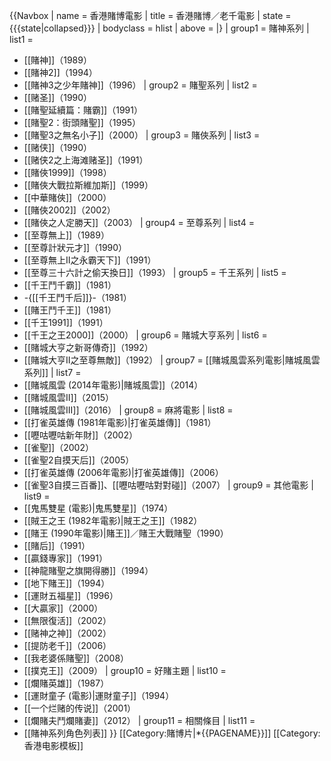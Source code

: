{{Navbox
| name  = 香港賭博電影
| title = 香港賭博／老千電影
| state = {{{state<includeonly>|collapsed</includeonly>}}}
| bodyclass = hlist
| above = 
|}
| group1 = 賭神系列
| list1  = 
* [[賭神]]（1989）
* [[賭神2]]（1994）
* [[賭神3之少年賭神]]（1996）
| group2 = 賭聖系列
| list2  =
* [[赌圣]]（1990）
* [[賭聖延續篇：賭霸]]（1991）
* [[賭聖2：街頭賭聖]]（1995）
* [[賭聖3之無名小子]]（2000）
| group3 = 賭俠系列
| list3  = 
* [[赌侠]]（1990）
* [[赌侠2之上海滩赌圣]]（1991）
* [[賭俠1999]]（1998）
* [[賭俠大戰拉斯維加斯]]（1999）
* [[中華賭俠]]（2000）
* [[賭俠2002]]（2002）
* [[賭俠之人定勝天]]（2003）
| group4 = 至尊系列
| list4  =
* [[至尊無上]]（1989）
* [[至尊計狀元才]]（1990）
* [[至尊無上II之永霸天下]]（1991）
* [[至尊三十六計之偷天換日]]（1993）
| group5 = 千王系列
| list5  = 
* [[千王鬥千霸]]（1981）
* -{[[千王鬥千后]]}-（1981）
* [[賭王鬥千王]]（1981）
* [[千王1991]]（1991）
* [[千王之王2000]]（2000）
| group6 = 賭城大亨系列
| list6  = 
* [[賭城大亨之新哥傳奇]]（1992）
* [[賭城大亨II之至尊無敵]]（1992）
| group7 = [[賭城風雲系列電影|賭城風雲系列]]
| list7  = 
* [[賭城風雲 (2014年電影)|賭城風雲]]（2014）
* [[賭城風雲II]]（2015）
* [[賭城風雲III]]（2016）
| group8 = 麻將電影
| list8  =
* [[打雀英雄傳 (1981年電影)|打雀英雄傳]]（1981）
* [[嚦咕嚦咕新年財]]（2002）
* [[雀聖]]（2002）
* [[雀聖2自摸天后]]（2005）
* [[打雀英雄傳 (2006年電影)|打雀英雄傳]]（2006）
* [[雀聖3自摸三百番]]、[[嚦咕嚦咕對對碰]]（2007）
| group9 = 其他電影
| list9  = 
* [[鬼馬雙星 (電影)|鬼馬雙星]]（1974）
* [[賊王之王 (1982年電影)|賊王之王]]（1982）
* [[賭王 (1990年電影)|賭王]]／賭王大戰賭聖（1990）
* [[賭后]]（1991）
* [[贏錢專家]]（1991）
* [[神龍賭聖之旗開得勝]]（1994）
* [[地下賭王]]（1994）
* [[運財五福星]]（1996）
* [[大贏家]]（2000）
* [[無限復活]]（2002）
* [[赌神之神]]（2002）
* [[提防老千]]（2006）
* [[我老婆係賭聖]]（2008）
* [[撲克王]]（2009）
| group10 = 好賭主題
| list10 = 
* [[爛賭英雄]]（1987）
* [[運財童子 (電影)|運財童子]]（1994）
* [[一个烂赌的传说]]（2001）
* [[爛賭夫鬥爛賭妻]]（2012）
| group11 = 相關條目
| list11 = 
* [[賭神系列角色列表]] 
}}<noinclude>
[[Category:賭博片|*{{PAGENAME}}]]
[[Category:香港电影模板]]</noinclude>